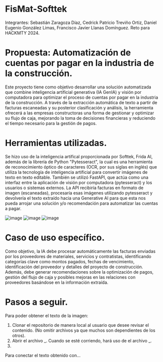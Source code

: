 # FisMat-Softtek

Integrantes: Sebastián Zaragoza Díaz, Cedrick Patricio Treviño Ortiz, Daniel Eugenio González Limas, Francisco Javier Llanas Domínguez.
Reto para HACKMTY 2024.

# Propuesta: Automatización de cuentas por pagar en la industria de la construcción.
Este proyecto tiene como objetivo desarrollar una solución automatizada que combine inteligencia artificial generativa (IA GenIA) y visión por computadora para optimizar el proceso de cuentas por pagar en la industria de la construcción. A través de la extracción automática de texto a partir de facturas escaneadas y su posterior clasificación y análisis, la herramienta ofrecerá a las empresas constructoras una forma de gestionar y optimizar su flujo de caja, mejorando la toma de decisiones financieras y reduciendo el tiempo necesario para la gestión de pagos.

# Herramientas utilizadas.
Se hizo uso de la inteligencia artifical proporcionada por Softtek, Frida AI, además de la librería de Python "Pytesseract", la cual es una herramienta de reconocimiento óptico de caracteres (OCR, por sus siglas en inglés) que utiliza la tecnología de inteligencia artificial para convertir imágenes de texto en texto editable. También se utilizó FastAPI, que actúa como una interfaz entre la aplicación de visión por computadora (pytesseract) y los usuarios o sistemas externos. La API recibiría facturas en formato de imagen (escaneadas), procesaría esas imágenes utilizando pytesseract y devolvería el texto extraído hacia una Generative AI para que esta nos pueda arrojar una solución y/o recomendación para automatizar las cuentas a pagar.

![image](https://github.com/user-attachments/assets/c2d685cb-abb8-48d1-8c46-5bd0fafc7963)
![image](https://github.com/user-attachments/assets/2ff2a230-585a-4668-b40e-23cf82a0f97a)
![image](https://github.com/user-attachments/assets/5382765b-7304-427b-8c2c-de715de9e65b)


# Caso de uso específico.
Como objetivo, la IA debe procesar automáticamente las facturas enviadas por los proveedores de materiales, servicios y contratistas, identificando categorías clave como montos pagados, fechas de vencimiento, identificación del proveedor y detalles del proyecto de construcción. Además, debe generar recomendaciones sobre la optimización de pagos, gestión del flujo de caja y posibles mejoras en las relaciones con proveedores basándose en la información extraída.

# Pasos a seguir.
Para poder obtener el texto de la imagen:
1. Clonar el repositorio de manera local al usuario que desee revisar el contenido. (No omitir archivos ya que muchos son dependientes de los otros).
2. Abrir el archivo _. Cuando se esté corriendo, hará uso de el archivo _.
3. 
Para conectar el texto obtenido con...

